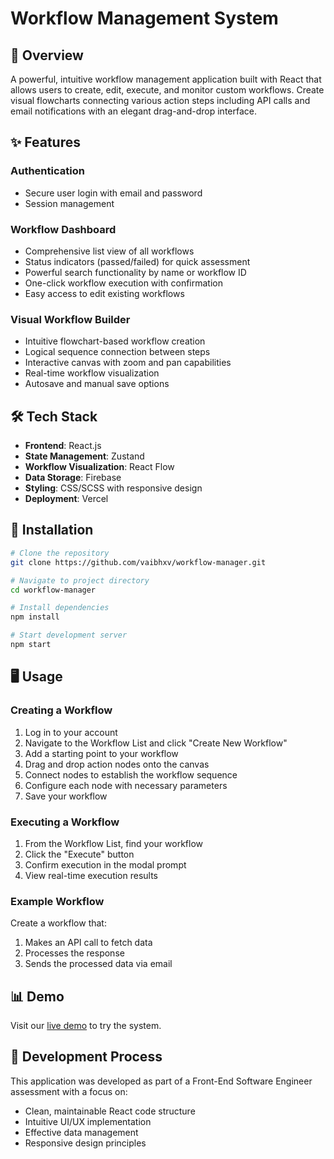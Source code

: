 # Workflow Management System

## 🚀 Overview

A powerful, intuitive workflow management application built with React that allows users to create, edit, execute, and monitor custom workflows. Create visual flowcharts connecting various action steps including API calls and email notifications with an elegant drag-and-drop interface.

## ✨ Features

### Authentication
- Secure user login with email and password
- Session management

### Workflow Dashboard
- Comprehensive list view of all workflows
- Status indicators (passed/failed) for quick assessment
- Powerful search functionality by name or workflow ID
- One-click workflow execution with confirmation
- Easy access to edit existing workflows

### Visual Workflow Builder
- Intuitive flowchart-based workflow creation
- Logical sequence connection between steps
- Interactive canvas with zoom and pan capabilities
- Real-time workflow visualization
- Autosave and manual save options

## 🛠️ Tech Stack

- **Frontend**: React.js
- **State Management**: Zustand
- **Workflow Visualization**: React Flow
- **Data Storage**: Firebase
- **Styling**: CSS/SCSS with responsive design
- **Deployment**: Vercel

## 🔧 Installation

```bash
# Clone the repository
git clone https://github.com/vaibhxv/workflow-manager.git

# Navigate to project directory
cd workflow-manager

# Install dependencies
npm install

# Start development server
npm start
```

## 🖥️ Usage

### Creating a Workflow

1. Log in to your account
2. Navigate to the Workflow List and click "Create New Workflow"
3. Add a starting point to your workflow
4. Drag and drop action nodes onto the canvas
5. Connect nodes to establish the workflow sequence
6. Configure each node with necessary parameters
7. Save your workflow

### Executing a Workflow

1. From the Workflow List, find your workflow
2. Click the "Execute" button
3. Confirm execution in the modal prompt
4. View real-time execution results

### Example Workflow

Create a workflow that:
1. Makes an API call to fetch data
2. Processes the response
3. Sends the processed data via email

## 📊 Demo

Visit our [live demo](workflow-manager-inky.vercel.app) to try the system.

## 🔄 Development Process

This application was developed as part of a Front-End Software Engineer assessment with a focus on:
- Clean, maintainable React code structure
- Intuitive UI/UX implementation
- Effective data management
- Responsive design principles
